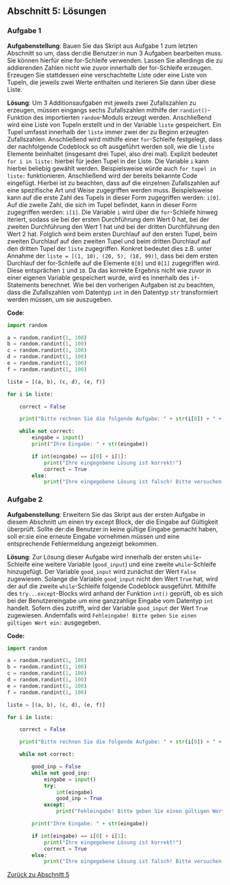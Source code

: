 ## Abschnitt 5: Lösungen
### Aufgabe 1

**Aufgabenstellung**: Bauen Sie das Skript aus Aufgabe 1 zum letzten Abschnitt so um, dass 
der:die Benutzer:in nun 3 Aufgaben bearbeiten muss. 
Sie können hierfür eine for-Schleife verwenden. Lassen Sie allerdings 
die zu addierenden Zahlen nicht wie zuvor innerhalb der for-Schleife 
erzeugen. Erzeugen Sie stattdessen eine verschachtelte Liste oder eine 
Liste von Tupeln, die jeweils zwei Werte enthalten und iterieren Sie 
dann über diese Liste.

**Lösung**: Um 3 Additionsaufgaben mit jeweils zwei Zufallszahlen zu erzeugen, müssen eingangs 
sechs Zufallszahlen mithilfe der `randint()`-Funktion des importierten `random`-Moduls erzeugt 
werden. Anschließend wird eine Liste von Tupeln erstellt und in der Variable `liste` gespeichert.
Ein Tupel umfasst innerhalb der `liste` immer zwei der zu Beginn erzeugten Zufallszahlen.
Anschließend wird mithilfe einer `for`-Schleife festgelegt, dass der nachfolgende Codeblock so oft 
ausgeführt werden soll, wie die `liste` Elemente beinhaltet (insgesamt drei Tupel, also drei mal). 
Explizit bedeutet `for i in liste:` hierbei für jeden Tupel in der Liste. Die Variable `i` kann 
hierbei beliebig gewählt werden. Beispielsweise würde auch `for tupel in liste:` funktionieren.
Anschließend wird der bereits bekannte Code eingefügt. Hierbei ist zu beachten, dass auf die 
einzelnen Zufallszahlen auf eine spezifische Art und Weise zugegriffen werden muss. Beispielsweise 
kann auf die erste Zahl des Tupels in dieser Form zugegriffen werden: `i[0]`. Auf die zweite Zahl, 
die sich im Tupel befindet, kann in dieser Form zugegriffen werden: `i[1]`. Die Variable `i` wird 
über die `for`-Schleife hinweg iteriert, sodass sie bei der ersten Durchführung dem Wert 0 hat, bei 
der zweiten Durchführung den Wert 1 hat und bei der dritten Durchführung den Wert 2 hat. Folglich 
wird beim ersten Durchlauf auf den ersten Tupel, beim zweiten Durchlauf auf den zweiten Tupel und 
beim dritten Durchlauf auf den dritten Tupel der `liste` zugegriffen. Konkret bedeutet dies z.B. 
unter Annahme der `liste = [(1, 10), (20, 5), (18, 99)]`, dass bei dem ersten Durchlauf der 
for-Schleife auf die Elemente `0[0]` und `0[1]` zugegriffen wird. Diese entsprächen `1` und `10`. 
Da das korrekte Ergebnis nicht wie zuvor in einer eigenen Variable gespeichert wurde, wird es 
innerhalb des `if`-Statements berechnet. Wie bei den vorherigen Aufgaben ist zu beachten, dass die 
Zufallszahlen vom Datentyp `int` in den Datentyp `str` transformiert werden müssen, um sie 
auszugeben.

**Code**:
```python
import random

a = random.randint(1, 100)
b = random.randint(1, 100)
c = random.randint(1, 100)
d = random.randint(1, 100)
e = random.randint(1, 100)
f = random.randint(1, 100)

liste = [(a, b), (c, d), (e, f)]

for i in liste:

    correct = False

    print("Bitte rechnen Sie die folgende Aufgabe: " + str(i[0]) + " + " + str(i[1]) + ": ")

    while not correct:
        eingabe = input()
        print("Ihre Eingabe: " + str(eingabe))

        if int(eingabe) == i[0] + i[1]:
            print("Ihre eingegebene Lösung ist korrekt!")
            correct = True
        else:
            print("Ihre eingegebene Lösung ist falsch! Bitte versuchen Sie es erneut:")
```

### Aufgabe 2

**Aufgabenstellung**: Erweitern Sie das Skript aus der ersten Aufgabe in diesem Abschnitt 
um einen try except Block, der die Eingabe auf Gültigkeit überprüft. 
Sollte der:die Benutzer:in keine gültige Eingabe gemacht 
haben, soll er:sie eine erneute Eingabe vornehmen müssen und eine 
entsprechende Fehlermeldung angezeigt bekommen.

**Lösung**: Zur Lösung dieser Aufgabe wird innerhalb der ersten `while`-Schleife eine weitere 
Variable (`good_input`) und eine zweite `while`-Schleife hinzugefügt. Der Variable `good_input` 
wird zunächst der Wert `False` zugewiesen. Solange die Variable `good_input` nicht den Wert `True` 
hat, wird der auf die zweite `while`-Schleife folgende Codeblock ausgeführt. Mithilfe des 
`try...except`-Blocks wird anhand der Funktion `int()` geprüft, ob es sich bei der Benutzereingabe 
um eine ganzzahlige Eingabe vom Datentyp `int` handelt. Sofern dies zutrifft, wird der Variable 
`good_input` der Wert `True` zugewiesen. Andernfalls wird `Fehleingabe! Bitte geben Sie einen 
gültigen Wert ein:` ausgegeben.

**Code:**
```python
import random

a = random.randint(1, 100)
b = random.randint(1, 100)
c = random.randint(1, 100)
d = random.randint(1, 100)
e = random.randint(1, 100)
f = random.randint(1, 100)

liste = [(a, b), (c, d), (e, f)]

for i in liste:

    correct = False

    print("Bitte rechnen Sie die folgende Aufgabe: " + str(i[0]) + " + " + str(i[1]) + ": ")

    while not correct:

        good_inp = False
        while not good_inp:
            eingabe = input()
            try:
                int(eingabe)
                good_inp = True
            except:
                print("Fehleingabe! Bitte geben Sie einen gültigen Wert ein:")

        print("Ihre Eingabe: " + str(eingabe))

        if int(eingabe) == i[0] + i[1]:
            print("Ihre eingegebene Lösung ist korrekt!")
            correct = True
        else:
            print("Ihre eingegebene Lösung ist falsch! Bitte versuchen Sie es erneut:")
```

[Zurück zu Abschnitt 5](part5.md)